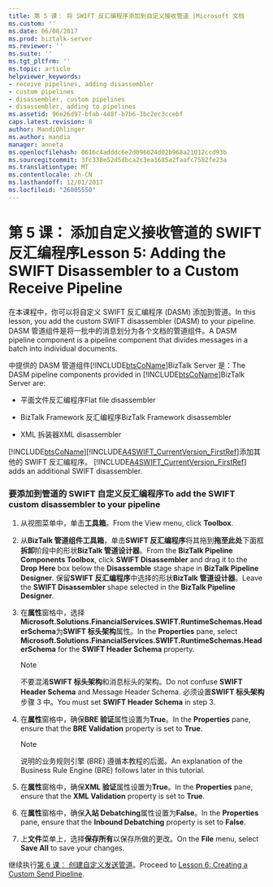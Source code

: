 ```yaml
---
title: 第 5 课： 将 SWIFT 反汇编程序添加到自定义接收管道 |Microsoft 文档
ms.custom: ''
ms.date: 06/08/2017
ms.prod: biztalk-server
ms.reviewer: ''
ms.suite: ''
ms.tgt_pltfrm: ''
ms.topic: article
helpviewer_keywords:
- receive pipelines, adding disassembler
- custom pipelines
- disassembler, custom pipelines
- disassembler, adding to pipelines
ms.assetid: 96e26d97-bfab-448f-b7b6-3bc2ec3ccebf
caps.latest.revision: 8
author: MandiOhlinger
ms.author: mandia
manager: anneta
ms.openlocfilehash: 0616c4adddc6e2d096624d02b968a21012ccd93b
ms.sourcegitcommit: 3fc338e52d5dbca2c3ea1685a2faafc7582fe23a
ms.translationtype: MT
ms.contentlocale: zh-CN
ms.lasthandoff: 12/01/2017
ms.locfileid: "26005550"
---
```

# <a name="lesson-5-adding-the-swift-disassembler-to-a-custom-receive-pipeline"></a><span data-ttu-id="aff00-102">第 5 课： 添加自定义接收管道的 SWIFT 反汇编程序</span><span class="sxs-lookup"><span data-stu-id="aff00-102">Lesson 5: Adding the SWIFT Disassembler to a Custom Receive Pipeline</span></span>
<span data-ttu-id="aff00-103">在本课程中，你可以将自定义 SWIFT 反汇编程序 (DASM) 添加到管道。</span><span class="sxs-lookup"><span data-stu-id="aff00-103">In this lesson, you add the custom SWIFT disassembler (DASM) to your pipeline.</span></span> <span data-ttu-id="aff00-104">DASM 管道组件是将一批中的消息划分为各个文档的管道组件。</span><span class="sxs-lookup"><span data-stu-id="aff00-104">A DASM pipeline component is a pipeline component that divides messages in a batch into individual documents.</span></span>  
  
 <span data-ttu-id="aff00-105">中提供的 DASM 管道组件[!INCLUDE[btsCoName](../../includes/btsconame-md.md)]BizTalk Server 是：</span><span class="sxs-lookup"><span data-stu-id="aff00-105">The DASM pipeline components provided in [!INCLUDE[btsCoName](../../includes/btsconame-md.md)]BizTalk Server are:</span></span>  
  
-   <span data-ttu-id="aff00-106">平面文件反汇编程序</span><span class="sxs-lookup"><span data-stu-id="aff00-106">Flat file disassembler</span></span>  
  
-   <span data-ttu-id="aff00-107">BizTalk Framework 反汇编程序</span><span class="sxs-lookup"><span data-stu-id="aff00-107">BizTalk Framework disassembler</span></span>  
  
-   <span data-ttu-id="aff00-108">XML 拆装器</span><span class="sxs-lookup"><span data-stu-id="aff00-108">XML disassembler</span></span>  
  
 [!INCLUDE[btsCoName](../../includes/btsconame-md.md)]<span data-ttu-id="aff00-109">[!INCLUDE[A4SWIFT_CurrentVersion_FirstRef](../../includes/a4swift-currentversion-firstref-md.md)]添加其他的 SWIFT 反汇编程序。</span><span class="sxs-lookup"><span data-stu-id="aff00-109"> [!INCLUDE[A4SWIFT_CurrentVersion_FirstRef](../../includes/a4swift-currentversion-firstref-md.md)] adds an additional SWIFT disassembler.</span></span>  
  
### <a name="to-add-the-swift-custom-disassembler-to-your-pipeline"></a><span data-ttu-id="aff00-110">要添加到管道的 SWIFT 自定义反汇编程序</span><span class="sxs-lookup"><span data-stu-id="aff00-110">To add the SWIFT custom disassembler to your pipeline</span></span>  
  
1.  <span data-ttu-id="aff00-111">从视图菜单中，单击**工具箱**。</span><span class="sxs-lookup"><span data-stu-id="aff00-111">From the View menu, click **Toolbox**.</span></span>  
  
2.  <span data-ttu-id="aff00-112">从**BizTalk 管道组件工具箱**，单击**SWIFT 反汇编程序**将其拖到**拖至此处**下面框**拆卸**阶段中的形状**BizTalk 管道设计器**。</span><span class="sxs-lookup"><span data-stu-id="aff00-112">From the **BizTalk Pipeline Components Toolbox**, click **SWIFT Disassembler** and drag it to the **Drop Here** box below the **Disassemble** stage shape in **BizTalk Pipeline Designer**.</span></span> <span data-ttu-id="aff00-113">保留**SWIFT 反汇编程序**中选择的形状**BizTalk 管道设计器**。</span><span class="sxs-lookup"><span data-stu-id="aff00-113">Leave the **SWIFT Disassembler** shape selected in the **BizTalk Pipeline Designer**.</span></span>  
  
3.  <span data-ttu-id="aff00-114">在**属性**窗格中，选择**Microsoft.Solutions.FinancialServices.SWIFT.RuntimeSchemas.HeaderSchema**为**SWIFT 标头架构**属性。</span><span class="sxs-lookup"><span data-stu-id="aff00-114">In the **Properties** pane, select **Microsoft.Solutions.FinancialServices.SWIFT.RuntimeSchemas.HeaderSchema** for the **SWIFT Header Schema** property.</span></span>  
  
    > [!NOTE]
    >  <span data-ttu-id="aff00-115">不要混淆**SWIFT 标头架构**和消息标头的架构。</span><span class="sxs-lookup"><span data-stu-id="aff00-115">Do not confuse **SWIFT Header Schema** and Message Header Schema.</span></span> <span data-ttu-id="aff00-116">必须设置**SWIFT 标头架构**步骤 3 中。</span><span class="sxs-lookup"><span data-stu-id="aff00-116">You must set **SWIFT Header Schema** in step 3.</span></span>  
  
4.  <span data-ttu-id="aff00-117">在**属性**窗格中，确保**BRE 验证**属性设置为**True**。</span><span class="sxs-lookup"><span data-stu-id="aff00-117">In the **Properties** pane, ensure that the **BRE Validation** property is set to **True**.</span></span>  
  
    > [!NOTE]
    >  <span data-ttu-id="aff00-118">说明的业务规则引擎 (BRE) 遵循本教程的后面。</span><span class="sxs-lookup"><span data-stu-id="aff00-118">An explanation of the Business Rule Engine (BRE) follows later in this tutorial.</span></span>  
  
5.  <span data-ttu-id="aff00-119">在**属性**窗格中，确保**XML 验证**属性设置为**True**。</span><span class="sxs-lookup"><span data-stu-id="aff00-119">In the **Properties** pane, ensure that the **XML Validation** property is set to **True**.</span></span>  
  
6.  <span data-ttu-id="aff00-120">在**属性**窗格中，确保**入站 Debatching**属性设置为**False**。</span><span class="sxs-lookup"><span data-stu-id="aff00-120">In the **Properties** pane, ensure that the **Inbound Debatching** property is set to **False**.</span></span>  
  
7.  <span data-ttu-id="aff00-121">上**文件**菜单上，选择**保存所有**以保存所做的更改。</span><span class="sxs-lookup"><span data-stu-id="aff00-121">On the **File** menu, select **Save All** to save your changes.</span></span>  
  
 <span data-ttu-id="aff00-122">继续执行[第 6 课： 创建自定义发送管道](../../adapters-and-accelerators/accelerator-swift/lesson-6-creating-a-custom-send-pipeline.md)。</span><span class="sxs-lookup"><span data-stu-id="aff00-122">Proceed to [Lesson 6: Creating a Custom Send Pipeline](../../adapters-and-accelerators/accelerator-swift/lesson-6-creating-a-custom-send-pipeline.md).</span></span>